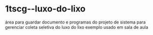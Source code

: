 # 1tscg--luxo-do-lixo
área para guardar documento e programas do projeto de sistema para gerenciar coleta seletiva do luxo do lixo
exemplo usado em sala de aula 
